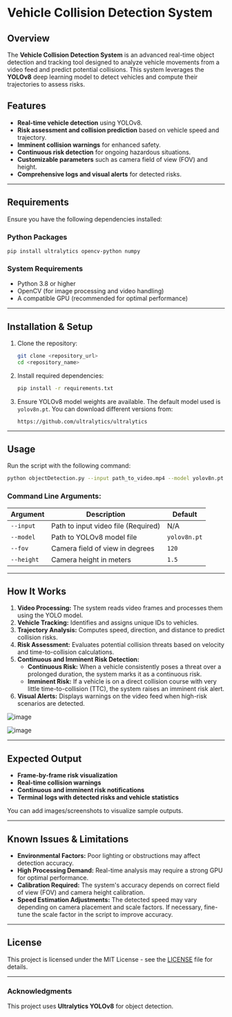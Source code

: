 # Vehicle Collision Detection System

## Overview
The **Vehicle Collision Detection System** is an advanced real-time object detection and tracking tool designed to analyze vehicle movements from a video feed and predict potential collisions. This system leverages the **YOLOv8** deep learning model to detect vehicles and compute their trajectories to assess risks.

## Features
- **Real-time vehicle detection** using YOLOv8.
- **Risk assessment and collision prediction** based on vehicle speed and trajectory.
- **Imminent collision warnings** for enhanced safety.
- **Continuous risk detection** for ongoing hazardous situations.
- **Customizable parameters** such as camera field of view (FOV) and height.
- **Comprehensive logs and visual alerts** for detected risks.

---

## Requirements
Ensure you have the following dependencies installed:

### Python Packages
```
pip install ultralytics opencv-python numpy
```

### System Requirements
- Python 3.8 or higher
- OpenCV (for image processing and video handling)
- A compatible GPU (recommended for optimal performance)

---

## Installation & Setup
1. Clone the repository:
   ```bash
   git clone <repository_url>
   cd <repository_name>
   ```
2. Install required dependencies:
   ```bash
   pip install -r requirements.txt
   ```
3. Ensure YOLOv8 model weights are available. The default model used is `yolov8n.pt`. You can download different versions from:
   ```
   https://github.com/ultralytics/ultralytics
   ```

---

## Usage
Run the script with the following command:
```bash
python objectDetection.py --input path_to_video.mp4 --model yolov8n.pt --fov 120 --height 1.5
```

### Command Line Arguments:
| Argument | Description | Default |
|----------|-------------|---------|
| `--input` | Path to input video file (Required) | N/A |
| `--model` | Path to YOLOv8 model file | `yolov8n.pt` |
| `--fov` | Camera field of view in degrees | `120` |
| `--height` | Camera height in meters | `1.5` |

---

## How It Works
1. **Video Processing:** The system reads video frames and processes them using the YOLO model.
2. **Vehicle Tracking:** Identifies and assigns unique IDs to vehicles.
3. **Trajectory Analysis:** Computes speed, direction, and distance to predict collision risks.
4. **Risk Assessment:** Evaluates potential collision threats based on velocity and time-to-collision calculations.
5. **Continuous and Imminent Risk Detection:** 
   - **Continuous Risk:** When a vehicle consistently poses a threat over a prolonged duration, the system marks it as a continuous risk.
   - **Imminent Risk:** If a vehicle is on a direct collision course with very little time-to-collision (TTC), the system raises an imminent risk alert.
6. **Visual Alerts:** Displays warnings on the video feed when high-risk scenarios are detected.

![image](https://github.com/user-attachments/assets/90491e84-72e4-43d1-84e4-ebf2a858d04f)

![image](https://github.com/user-attachments/assets/03f0e063-3e16-41ce-a859-4e8835f89e7e)

---

## Expected Output
- **Frame-by-frame risk visualization**
- **Real-time collision warnings**
- **Continuous and imminent risk notifications**
- **Terminal logs with detected risks and vehicle statistics**

You can add images/screenshots to visualize sample outputs.

---

## Known Issues & Limitations
- **Environmental Factors:** Poor lighting or obstructions may affect detection accuracy.
- **High Processing Demand:** Real-time analysis may require a strong GPU for optimal performance.
- **Calibration Required:** The system's accuracy depends on correct field of view (FOV) and camera height calibration.
- **Speed Estimation Adjustments:** The detected speed may vary depending on camera placement and scale factors. If necessary, fine-tune the scale factor in the script to improve accuracy.

---


## License
This project is licensed under the MIT License - see the [LICENSE](LICENSE) file for details.

---


### Acknowledgments
This project uses **Ultralytics YOLOv8** for object detection.

